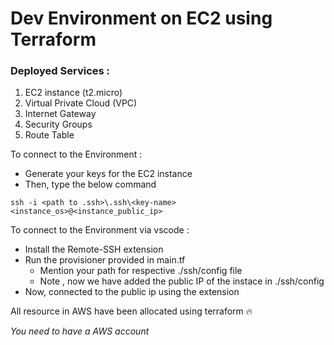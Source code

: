 # Dev Environment on EC2 using Terraform

### Deployed Services : 
1. EC2 instance (t2.micro)
2. Virtual Private Cloud (VPC)
3. Internet Gateway
4. Security Groups
5. Route Table



To connect to the Environment : 
* Generate your keys for the EC2 instance
* Then, type the below command
```
ssh -i <path to .ssh>\.ssh\<key-name> <instance_os>@<instance_public_ip>
```
To connect to the Environment via vscode :
* Install the Remote-SSH extension
* Run the provisioner provided in main.tf
  * Mention your path for respective ./ssh/config file
  * Note , now we have added the public IP of the instace in ./ssh/config
* Now, connected to the public ip using the extension

All resource in AWS have been allocated using terraform :fire:

*You need to have a AWS account*
 
